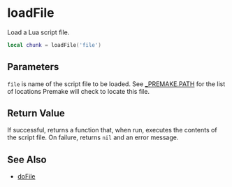 # loadFile

Load a Lua script file.

```lua
local chunk = loadFile('file')
```

## Parameters

`file` is name of the script file to be loaded. See [_PREMAKE.PATH](_PREMAKE.PATH.md) for the list of locations Premake will check to locate this file.

## Return Value

If successful, returns a function that, when run, executes the contents of the script file. On failure, returns `nil` and an error message.

## See Also

- [doFile](doFile.md)
